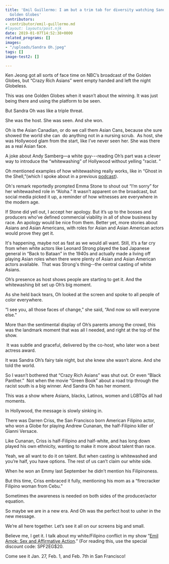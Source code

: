 ```yaml
---
title: 'Emil Guillermo: I am but a trim tab for diversity watching Sandra Oh on the
  Golden Globes'
contributors:
- contributor/emil-guillermo.md
#layout: layouts/post.njk
date: 2019-01-07T14:52:38+0000
related_programs: []
images:
- "/uploads/Sandra Oh.jpeg"
tags: []
image-test2: []

---
```

Ken Jeong got all sorts of face time on NBC’s broadcast of the Golden Globes, but “Crazy Rich Asians” went empty handed and left the night Globeless.

This was one Golden Globes when it wasn’t about the winning. It was just being there and using the platform to be seen. 

But Sandra Oh was like a triple threat. 

She was the host. She was seen. And she won.

Oh is the Asian Canadian, or do we call them Asian Cans, because she sure showed the world she can  do anything not in a nursing scrub.  As host, she was Hollywood glam from the start, like I’ve never seen her. She was there as a real Asian face. 

A joke about Andy Samberg—a white guy---reading Oh’s part was a clever way to introduce the “whitewashing” of Hollywood without yelling "racist. "

Oh mentioned examples of how whitewashing really works, like in “Ghost in the Shell,”(which I spoke about in a previous [podcast](https://www.aaldef.org/blog/emil-guillermo-podcast-trump-syria-gorsuch-bataan-death-march-75-years-whitewashing-ghost-in-the-she/)).

Oh's remark reportedly prompted Emma Stone to shout out “I’m sorry” for her whitewashed role in “Aloha.” It wasn’t apparent on the broadcast, but social media picked it up, a reminder of how witnesses are everywhere in the modern age.

If Stone did yell out, I accept her apology. But it’s up to the bosses and producers who’ve defined commercial viability in all of show business by race. An apology would be nice from them. Better yet, more stories about Asians and Asian Americans, with roles for Asian and Asian American actors would prove they get it.

It's happening, maybe not as fast as we would all want. Still, it’s a far cry from when white actors like Leonard Strong played the bad Japanese general in “Back to Bataan” in the 1940s and actually made a living off playing Asian roles when there were plenty of Asian and Asian American actors available.  That was Strong's thing--the central casting of white Asians.

Oh’s presence as host shows people are starting to get it. And the whitewashing bit set up Oh’s big moment. 

As she held back tears, Oh looked at the screen and spoke to all people of color everywhere.

“I see you, all those faces of change,” she said, “And now so will everyone else.”

More than the sentimental display of Oh’s parents among the crowd, this was the landmark moment that was all I needed, and right at the top of the show.

 It was subtle and graceful, delivered by the co-host, who later won a best actress award.

It was Sandra Oh’s fairy tale night, but she knew she wasn’t alone. And she told the world. 

So I wasn’t bothered that “Crazy Rich Asians” was shut out. Or even “Black Panther.”  Not when the movie “Green Book” about a road trip through the racist south is a big winner. And Sandra Oh has her moment.

This was a show where Asians, blacks, Latinos, women and LGBTQs all had moments. 

In Hollywood, the message is slowly sinking in. 

There was Darren Criss, the San Francisco born American Filipino actor, who won a Globe for playing Andrew Cunanan, the half-Filipino killer of Gianni Versace.

Like Cunanan, Criss is half-Filipino and half-white, and has long down played his own ethnicity, wanting to make it more about talent than race.  

Yeah, we all want to do it on talent. But when casting is whitewashed and you’re half, you have options. The rest of us can’t claim our white side. 

When he won an Emmy last September he didn’t mention his Filipinoness. 

But this time, Criss embraced it fully, mentioning his mom as a “firecracker Filipino woman from Cebu.”

Sometimes the awareness is needed on both sides of the producer/actor equation. 

So maybe we are in a new era. And Oh was the perfect host to usher in the new message.

We’re all here together. Let’s see it all on our screens big and small. 

Believe me, I get it. I talk about my white/Filipino conflict in my show “[Emil Amok: Sex and Affirmative Action](http://playground-sf.org/solofest/).” (For reading this, use the special discount code: SPF2EG$20.  
  
Come see it Jan. 27, Feb. 1, and Feb. 7th in San Francisco!  
